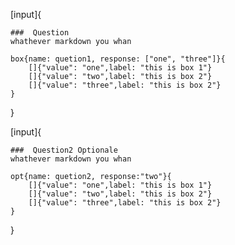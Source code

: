 
[input]{
	
	###  Question 
	whathever markdown you whan

	box{name: quetion1, response: ["one", "three"]}{
		[]{"value": "one",label: "this is box 1"}
		[]{"value": "two",label: "this is box 2"}
		[]{"value": "three",label: "this is box 2"}
	}

}


[input]{
	
	###  Question2 Optionale
	whathever markdown you whan

	opt{name: quetion2, response:"two"}{
		[]{"value": "one",label: "this is box 1"}
		[]{"value": "two",label: "this is box 2"}
		[]{"value": "three",label: "this is box 2"}
	}

}